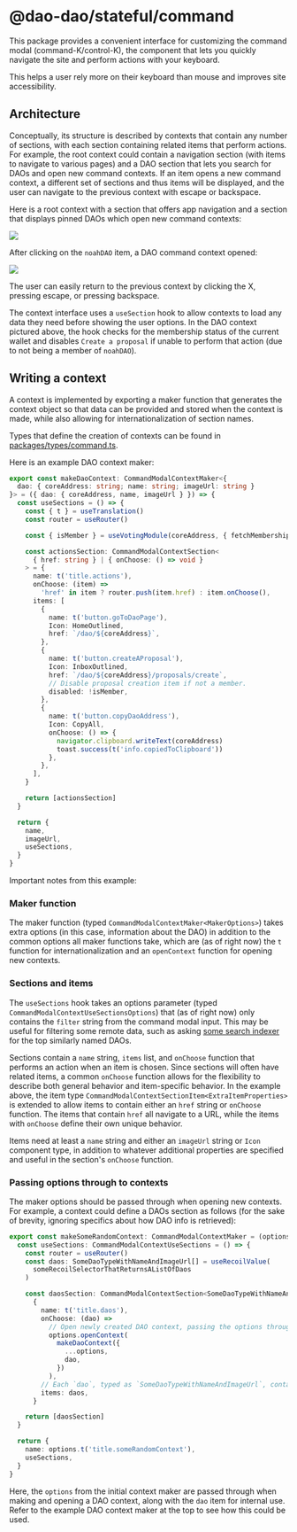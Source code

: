 # @dao-dao/stateful/command

This package provides a convenient interface for customizing the command modal
(command-K/control-K), the component that lets you quickly navigate the site and
perform actions with your keyboard.

This helps a user rely more on their keyboard than mouse and improves site
accessibility.

## Architecture

Conceptually, its structure is described by contexts that contain any number of
sections, with each section containing related items that perform actions. For
example, the root context could contain a navigation section (with items to
navigate to various pages) and a DAO section that lets you search for DAOs and
open new command contexts. If an item opens a new command context, a different
set of sections and thus items will be displayed, and the user can navigate to
the previous context with escape or backspace.

Here is a root context with a section that offers app navigation and a section
that displays pinned DAOs which open new command contexts:

![](https://bafkreihjxxvuf5esh7dxgqm27kpudvfpgbpbwyz6cxains7eeljjz7yixu.ipfs.nftstorage.link/)

After clicking on the `noahDAO` item, a DAO command context opened:

![](https://bafkreidr5ld7ebkldrbjryyom3tcjnszxxlk7smkxpsse3zywqwm4uzfnq.ipfs.nftstorage.link/)

The user can easily return to the previous context by clicking the X, pressing
escape, or pressing backspace.

The context interface uses a `useSection` hook to allow contexts to load any
data they need before showing the user options. In the DAO context pictured
above, the hook checks for the membership status of the current wallet and
disables `Create a proposal` if unable to perform that action (due to not being
a member of `noahDAO`).

## Writing a context

A context is implemented by exporting a maker function that generates the
context object so that data can be provided and stored when the context is made,
while also allowing for internationalization of section names.

Types that define the creation of contexts can be found in
[packages/types/command.ts](../types/command.ts).

Here is an example DAO context maker:

```ts
export const makeDaoContext: CommandModalContextMaker<{
  dao: { coreAddress: string; name: string; imageUrl: string }
}> = ({ dao: { coreAddress, name, imageUrl } }) => {
  const useSections = () => {
    const { t } = useTranslation()
    const router = useRouter()

    const { isMember } = useVotingModule(coreAddress, { fetchMembership: true })

    const actionsSection: CommandModalContextSection<
      { href: string } | { onChoose: () => void }
    > = {
      name: t('title.actions'),
      onChoose: (item) =>
        'href' in item ? router.push(item.href) : item.onChoose(),
      items: [
        {
          name: t('button.goToDaoPage'),
          Icon: HomeOutlined,
          href: `/dao/${coreAddress}`,
        },
        {
          name: t('button.createAProposal'),
          Icon: InboxOutlined,
          href: `/dao/${coreAddress}/proposals/create`,
          // Disable proposal creation item if not a member.
          disabled: !isMember,
        },
        {
          name: t('button.copyDaoAddress'),
          Icon: CopyAll,
          onChoose: () => {
            navigator.clipboard.writeText(coreAddress)
            toast.success(t('info.copiedToClipboard'))
          },
        },
      ],
    }

    return [actionsSection]
  }

  return {
    name,
    imageUrl,
    useSections,
  }
}
```

Important notes from this example:

### Maker function

The maker function (typed `CommandModalContextMaker<MakerOptions>`) takes extra
options (in this case, information about the DAO) in addition to the common
options all maker functions take, which are (as of right now) the `t` function
for internationalization and an `openContext` function for opening new contexts.

### Sections and items

The `useSections` hook takes an options parameter (typed
`CommandModalContextUseSectionsOptions`) that (as of right now) only contains
the `filter` string from the command modal input. This may be useful for
filtering some remote data, such as asking [some search
indexer](https://github.com/DA0-DA0/subquery-indexers/tree/main/indexers/daos)
for the top similarly named DAOs.

Sections contain a `name` string, `items` list, and `onChoose` function that
performs an action when an item is chosen. Since sections will often have
related items, a common `onChoose` function allows for the flexibility to
describe both general behavior and item-specific behavior. In the example above,
the item type `CommandModalContextSectionItem<ExtraItemProperties>` is extended
to allow items to contain either an `href` string or `onChoose` function. The
items that contain `href` all navigate to a URL, while the items with `onChoose`
define their own unique behavior.

Items need at least a `name` string and either an `imageUrl` string or `Icon`
component type, in addition to whatever additional properties are specified and
useful in the section's `onChoose` function.

### Passing options through to contexts

The maker options should be passed through when opening new contexts. For
example, a context could define a DAOs section as follows (for the sake of
brevity, ignoring specifics about how DAO info is retrieved):

```ts
export const makeSomeRandomContext: CommandModalContextMaker = (options) => {
  const useSections: CommandModalContextUseSections = () => {
    const router = useRouter()
    const daos: SomeDaoTypeWithNameAndImageUrl[] = useRecoilValue(
      someRecoilSelectorThatReturnsAListOfDaos
    )

    const daosSection: CommandModalContextSection<SomeDaoTypeWithNameAndImageUrl> =
      {
        name: t('title.daos'),
        onChoose: (dao) =>
          // Open newly created DAO context, passing the options through and adding the DAO object.
          options.openContext(
            makeDaoContext({
              ...options,
              dao,
            })
          ),
        // Each `dao`, typed as `SomeDaoTypeWithNameAndImageUrl`, contains `name` and `imageUrl` among other metadata like `coreAddress` that is likely used by the newly created DAO context to perform queries.
        items: daos,
      }

    return [daosSection]
  }

  return {
    name: options.t('title.someRandomContext'),
    useSections,
  }
}
```

Here, the `options` from the initial context maker are passed through when
making and opening a DAO context, along with the `dao` item for internal use.
Refer to the example DAO context maker at the top to see how this could be used.
